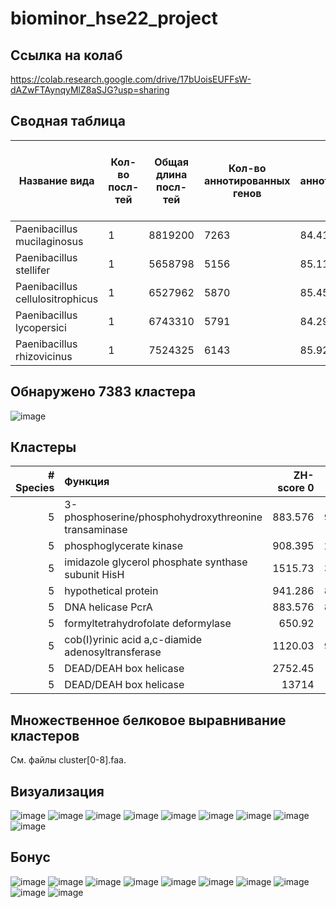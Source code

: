 # biominor_hse22_project
## Ссылка на колаб
https://colab.research.google.com/drive/17bUoisEUFFsW-dAZwFTAynqyMlZ8aSJG?usp=sharing
## Сводная таблица
|Название вида|Кол-во посл-тей|Общая длина посл-тей|Кол-во аннотированных генов|Доля аннотированных генов|Кол-во участков с zh-score >500|Общая длина участков с zh-score >500|
|-|-|-|-|-|-|-|
|Paenibacillus mucilaginosus|1|8819200|7263|84.41%|28691|285594|
|Paenibacillus stellifer|1|5658798|5156|85.11%|15096|146048|
|Paenibacillus cellulositrophicus|1|6527962|5870|85.45%|16025|156578|
|Paenibacillus lycopersici|1|6743310|5791|84.29%|57045|556554|
|Paenibacillus rhizovicinus|1|7524325|6143|85.92%|42124|407728|

## Обнаружено 7383 кластера
![image](https://user-images.githubusercontent.com/33320473/173239491-c5d3568e-0e2e-46cf-9817-61e6cb7d9871.png)
## Кластеры
|   # Species | Функция                                              |   ZH-score 0 |   ZH-score 1 |   ZH-score 2 |   ZH-score 3 |   ZH-score 4 |
|------------:|:-----------------------------------------------------|-------------:|-------------:|-------------:|-------------:|-------------:|
|           5 | 3-phosphoserine/phosphohydroxythreonine transaminase |      883.576 |      966.862 |      908.395 |      904.32  |      904.32  |
|           5 | phosphoglycerate kinase                              |      908.395 |     2752.45  |     2752.45  |      783.823 |      783.823 |
|           5 | imidazole glycerol phosphate synthase subunit HisH   |     1515.73  |     3428.53  |     2943.46  |     5140.83  |     5140.83  |
|           5 | hypothetical protein                                 |      941.286 |     8485.76  |      873.717 |      907.715 |      718.425 |
|           5 | DNA helicase PcrA                                    |      883.576 |      883.576 |     1820.59  |      883.576 |     1038.83  |
|           5 | formyltetrahydrofolate deformylase                   |      650.92  |    13714     |     8485.76  |    13714     |    13714     |
|           5 | cob(I)yrinic acid a,c-diamide adenosyltransferase    |     1120.03  |      915.919 |     1232.46  |     1551.7   |      752.603 |
|           5 | DEAD/DEAH box helicase                               |     2752.45  |    13714     |    13714     |      980.812 |     7349.25  |
|           5 | DEAD/DEAH box helicase                               |    13714     |    13714     |    13714     |      980.812 |     7349.25  |
## Множественное белковое выравнивание кластеров
См. файлы cluster[0-8].faa.
## Визуализация
![image](https://user-images.githubusercontent.com/33320473/173373929-cad76d7d-05a2-4fa7-aad7-f7d1ce9b983f.png)
![image](https://user-images.githubusercontent.com/33320473/173373955-f95d31e2-b76c-4bea-ac70-e9f8559a4af2.png)
![image](https://user-images.githubusercontent.com/33320473/173373981-c3466170-3e41-40d4-8ec4-334bc23f28f0.png)
![image](https://user-images.githubusercontent.com/33320473/173374000-a7d8c4a7-c4c9-498f-a668-373ee597ffc9.png)
![image](https://user-images.githubusercontent.com/33320473/173374022-a5cf1a19-321d-42a9-b6f0-668b3fc6ddd5.png)
![image](https://user-images.githubusercontent.com/33320473/173374041-65600324-29ec-4420-9b48-12fa9f379b09.png)
![image](https://user-images.githubusercontent.com/33320473/173374065-139f1520-fc7c-4651-8697-6f7c882d8207.png)
![image](https://user-images.githubusercontent.com/33320473/173374095-7c3f2d81-ccb4-4355-ab24-68fec8ab0876.png)
![image](https://user-images.githubusercontent.com/33320473/173374109-99da4021-f6d0-4eba-84b0-1e180dfa40cb.png)
## Бонус
![image](https://user-images.githubusercontent.com/33320473/173376520-cacc3d91-d591-49ca-ac27-e691761a9169.png)
![image](https://user-images.githubusercontent.com/33320473/173376546-af7ae401-8b80-436e-9bab-02f82c9b0a01.png)
![image](https://user-images.githubusercontent.com/33320473/173376566-a13b0792-19c8-4256-96ff-9dc699c3751a.png)
![image](https://user-images.githubusercontent.com/33320473/173376589-b14a7aaa-17c5-4361-8575-4cf5182f6e40.png)
![image](https://user-images.githubusercontent.com/33320473/173376612-6b38be34-b800-42f3-b46c-17770b2a8692.png)
![image](https://user-images.githubusercontent.com/33320473/173376627-4c15d8ae-620d-4fcb-afd4-cb1e3c82e7d0.png)
![image](https://user-images.githubusercontent.com/33320473/173376643-6328a1e3-b3b1-4c30-ba0f-dde12bc27c43.png)
![image](https://user-images.githubusercontent.com/33320473/173376669-eb5393af-b481-4959-b375-b2b713a61987.png)
![image](https://user-images.githubusercontent.com/33320473/173376684-62f4e0cd-e194-485c-9fd8-e0c681b40f04.png)
![image](https://user-images.githubusercontent.com/33320473/173376702-a2093dfb-bd83-477a-883d-28b2771ff7f4.png)
